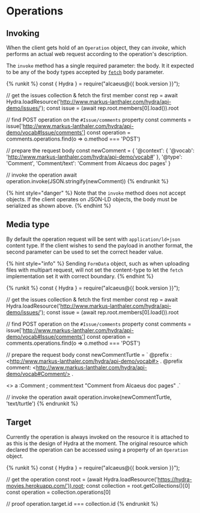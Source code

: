 # Operations

## Invoking

When the client gets hold of an `Operation` object, they can _invoke_, which
performs an actual web request according to the operation's description.

The `invoke` method has a single required parameter: the body. It it expected to
be any of the body types accepted by [`fetch`][f] body parameter.

{% runkit %}
const { Hydra } = require("alcaeus@{{ book.version }}");

// get the issues collection & fetch the first member
const rep = await Hydra.loadResource('http://www.markus-lanthaler.com/hydra/api-demo/issues/');
const issue = (await rep.root.members[0].load()).root

// find POST operation on the `#Issue/comments` property
const comments = issue['http://www.markus-lanthaler.com/hydra/api-demo/vocab#Issue/comments']
const operation = comments.operations.find(o => o.method === 'POST')

// prepare the request body
const newComment = {
   '@context': {
     '@vocab': 'http://www.markus-lanthaler.com/hydra/api-demo/vocab#'
   },
   '@type': 'Comment',
   'Comment/text': 'Comment from Alcaeus doc pages'
 }

// invoke the operation
await operation.invoke(JSON.stringify(newComment))
{% endrunkit %}

{% hint style="danger" %}
 Note that the `invoke` method does not accept objects. If the client operates on JSON-LD
 objects, the body must be serialized as shown above.
{% endhint %}

## Media type

By default the operation request will be sent with `application/ld+json` content type. If the client
wishes to send the payload in another format, the second parameter can be used to set the correct
header value.

{% hint style="info" %}
 Sending `FormData` object, such as when uploading files with multipart request,
 will not set the content-type to let the `fetch` implementation set it with correct
 boundary.
{% endhint %}

{% runkit %}
const { Hydra } = require("alcaeus@{{ book.version }}");

// get the issues collection & fetch the first member
const rep = await Hydra.loadResource('http://www.markus-lanthaler.com/hydra/api-demo/issues/');
const issue = (await rep.root.members[0].load()).root

// find POST operation on the `#Issue/comments` property
const comments = issue['http://www.markus-lanthaler.com/hydra/api-demo/vocab#Issue/comments']
const operation = comments.operations.find(o => o.method === 'POST')

// prepare the request body
const newCommentTurtle = `
@prefix : &lt;http://www.markus-lanthaler.com/hydra/api-demo/vocab#> .
@prefix comment: &lt;http://www.markus-lanthaler.com/hydra/api-demo/vocab#Comment/> .

<> a :Comment ;
   comment:text "Comment from Alcaeus doc pages" .`

// invoke the operation
await operation.invoke(newCommentTurtle, 'text/turtle')
{% endrunkit %}

[f]: https://developer.mozilla.org/en-US/docs/Web/API/WindowOrWorkerGlobalScope/fetch#Parameters 

## Target

Currently the operation is always invoked on the resource it is attached to as this is
the design of Hydra at the moment. The original resource which declared the operation can
be accessed using a property of an `Operation` object.

{% runkit %}
const { Hydra } = require("alcaeus@{{ book.version }}");

// get the operation
const root = (await Hydra.loadResource('https://hydra-movies.herokuapp.com/')).root;
const collection = root.getCollections()[0]
const operation = collection.operations[0]

// proof
operation.target.id === collection.id
{% endrunkit %}
